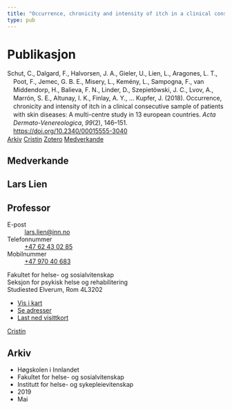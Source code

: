 ```yaml
---
title: "Occurrence, chronicity and intensity of itch in a clinical consecutive sample of patients with skin diseases: A multi-centre study in 13 european countries"
type: pub
---
```

<h1>Publikasjon</h1>
<article id="csl-bib-container-2PEKV82M" class="csl-bib-container">
  <div class="csl-bib-body" style="line-height: 1.35; padding-left: 1em; text-indent:-1em;">
  <div class="csl-entry">Schut, C., Dalgard, F., Halvorsen, J. A., Gieler, U., Lien, L., Aragones, L. T., Poot, F., Jemec, G. B. E., Misery, L., Kem&#xE9;ny, L., Sampogna, F., van Middendorp, H., Balieva, F. N., Linder, D., Szepiet&#xF6;wski, J. C., Lvov, A., Marr&#xF3;n, S. E., Altunay, I. K., Finlay, A. Y., &#x2026; Kupfer, J. (2018). Occurrence, chronicity and intensity of itch in a clinical consecutive sample of patients with skin diseases: A multi-centre study in 13 european countries. <i>Acta Dermato-Venereologica</i>, <i>99</i>(2), 146&#x2013;151. <a href="https://doi.org/10.2340/00015555-3040">https://doi.org/10.2340/00015555-3040</a></div>
</div>
  <div class="csl-bib-buttons">
    <a href="#taxonomy-article-2PEKV82M" class="csl-bib-button">Arkiv</a>
    <a href="https://app.cristin.no/results/show.jsf?id=1697358" alt="Cristin URL" class="csl-bib-button">Cristin</a>
    <a href="http://zotero.org/groups/5022929/items/2PEKV82M" alt="Zotero URL" class="csl-bib-button">Zotero</a>
    <a href="#contributors-article-2PEKV82M" class="csl-bib-button">Medverkande</a>
  </div>
  <div id="csl-bib-meta-container-2PEKV82M"></div>
</article>
<div id="csl-bib-meta-2PEKV82M" class="csl-bib-meta">
  <article id="contributors-article-2PEKV82M" class="contributors-article">
    <h1>Medverkande</h1>
    <div class="personas">
<div class="vrtx-hinn-person-card">
<div class="photo">
<i class="lar la-user-circle missing-person"></i>
</div>
<div class="info">
<hgroup><h1>Lars Lien</h1>
<h2>Professor</h2>
</hgroup><dl>
<dt>E-post</dt>
<dd>
<a href="mailto:lars.lien@inn.no">lars.lien@inn.no</a>
</dd>
<dt>Telefonnummer</dt>
<dd><a href="tel:+4762430285">
+47 62 43 02 85
</a></dd>
<dt>Mobilnummer</dt>
<dd><a href="tel:+4797040683">
+47 970 40 683
</a></dd>
</dl>
<p>
Fakultet for helse- og sosialvitenskap<br>
Seksjon for psykisk helse og rehabilitering<br>
Studiested Elverum,
Rom 4L3202
</p>
<ul class="vrtx-hinn-links">
<li><a href="https://www.google.com/maps?q=60.88177,11.53669">Vis i kart</a></li>
<li><a href="https://www.inn.no/finn-en-ansatt/lars-lien.html#vrtx-hinn-addresses">Se adresser</a></li>
<li><a href="https://www.inn.no/finn-en-ansatt/lars-lien.html?vrtx=vcf">Last ned visittkort</a></li>
</ul>
</div>
</div>
<a href="https://app.cristin.no/persons/show.jsf?id=14287" alt="Cristin URL" class="personas-cristin">Cristin</a>
</div>
  </article>
  <article id="taxonomy-article-2PEKV82M" class="taxonomy-article">
    <h1>Arkiv</h1>
    <ul>
      <li>Høgskolen i Innlandet</li>
      <li>Fakultet for helse- og sosialvitenskap</li>
      <li>Institutt for helse- og sykepleievitenskap</li>
      <li>2019</li>
      <li>Mai</li>
    </ul>
  </article>
</div>
